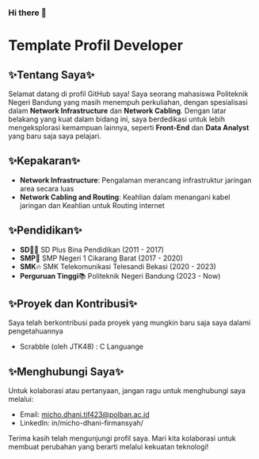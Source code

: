 ### Hi there 👋
# Template Profil Developer

## ✨Tentang Saya✨

Selamat datang di profil GitHub saya! Saya seorang mahasiswa Politeknik Negeri Bandung yang masih menempuh perkuliahan, dengan spesialisasi dalam **Network Infrastructure** dan **Network Cabling**. Dengan latar belakang yang kuat dalam bidang ini, saya berdedikasi untuk lebih mengeksplorasi kemampuan lainnya, seperti **Front-End** dan **Data Analyst** yang baru saja saya pelajari.

## ✨Kepakaran✨

- **Network Infrastructure**: Pengalaman merancang infrastruktur jaringan area secara luas
- **Network Cabling and Routing**: Keahlian dalam menangani kabel jaringan dan Keahlian untuk Routing internet

## ✨Pendidikan✨
- **SD**👍🏼
  SD Plus Bina Pendidikan (2011 - 2017)
- **SMP**🎈
  SMP Negeri 1 Cikarang Barat (2017 - 2020)
- **SMK**🔥
  SMK Telekomunikasi Telesandi Bekasi (2020 - 2023)
- **Perguruan Tinggi**📚
  Politeknik Negeri Bandung (2023 - Now)

## ✨Proyek dan Kontribusi✨

Saya telah berkontribusi pada proyek yang mungkin baru saja saya dalami pengetahuannya

- Scrabble (oleh JTK48) : C Languange

## ✨Menghubungi Saya✨

Untuk kolaborasi atau pertanyaan, jangan ragu untuk menghubungi saya melalui:

- Email: micho.dhani.tif423@polban.ac.id
- LinkedIn: in/micho-dhani-firmansyah/

Terima kasih telah mengunjungi profil saya. Mari kita kolaborasi untuk membuat perubahan yang berarti melalui kekuatan teknologi!
